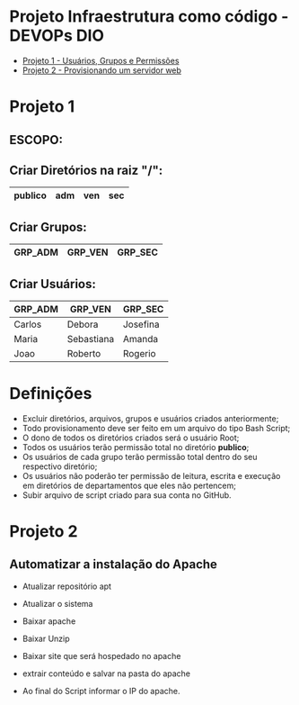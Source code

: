 # Projeto Infraestrutura como código - DEVOPs DIO

<a name="projeto"></a>

- [Projeto 1 - Usuários, Grupos e Permissões](#projeto1)
- [Projeto 2 - Provisionando um servidor web](https://github.com/nalpsa/infraestrutura-como-codigo/tree/main/Projeto2-Provisionando-servidor-web)


<a id="projeto1"></a>
# Projeto 1

## ESCOPO:

## Criar Diretórios na raiz "/":

| publico | adm | ven | sec |
|---|---|---|---|

## Criar Grupos:

| GRP_ADM | GRP_VEN | GRP_SEC |
|---|---|---|


## Criar Usuários:

| GRP_ADM | GRP_VEN | GRP_SEC |
|---|---|---|
| Carlos | Debora | Josefina |
| Maria | Sebastiana | Amanda |
| Joao | Roberto | Rogerio |


# Definições

* Excluir diretórios, arquivos, grupos e usuários criados anteriormente;
* Todo provisionamento deve ser feito em um arquivo do tipo Bash Script;
* O dono de todos os diretórios criados será o usuário Root;
* Todos os usuários terão permissão total no diretório <strong>publico</strong>;
* Os usuários de cada grupo terão permissão total dentro do seu respectivo diretório;
* Os usuários não poderão ter permissão de leitura, escrita e execução em diretórios de departamentos que eles não pertencem;
* Subir arquivo de script criado para sua conta no GitHub.


<a id="projeto2"></a>
# Projeto 2

## Automatizar a instalação do Apache

* Atualizar repositório apt
* Atualizar o sistema
* Baixar apache
* Baixar Unzip
* Baixar site que será hospedado no apache
* extrair conteúdo e salvar na pasta do apache

* Ao final do Script informar o IP do apache.